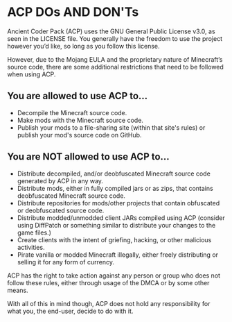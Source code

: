 # ACP DOs AND DON'Ts #
Ancient Coder Pack (ACP) uses the GNU General Public License v3.0, as seen in the LICENSE file. You generally have the freedom to use the project however you’d like,
so long as you follow this license.

However, due to the Mojang EULA and the proprietary nature of Minecraft’s source code, there are some additional restrictions that
need to be followed when using ACP.

## You are allowed to use ACP to… ##
- Decompile the Minecraft source code.
- Make mods with the Minecraft source code.
- Publish your mods to a file-sharing site (within that site's rules) or publish your mod's source code on GitHub.
## You are NOT allowed to use ACP to… ##
- Distribute decompiled, and/or deobfuscated Minecraft source code generated by ACP in any way.
- Distribute mods, either in fully compiled jars or as zips, that contains deobfuscated Minecraft source code.
- Distribute repositories for mods/other projects that contain obfuscated or deobfuscated source code.
- Distribute modded/unmodded client JARs compiled using ACP (consider using DiffPatch or something similar to distribute your changes to the game files.)
- Create clients with the intent of griefing, hacking, or other malicious activities.
- Pirate vanilla or modded Minecraft illegally, either freely distributing or selling it for any form of currency.

ACP has the right to take action against any person or group who does not follow these rules, either through usage of the
DMCA or by some other means.

With all of this in mind though, ACP does not hold any responsibility for what you, the end-user, decide to do with it.

